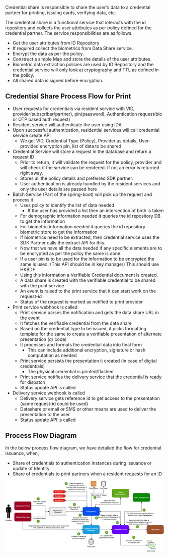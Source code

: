 Credential share is responsible to share the user's data to a credential partner for printing, issuing cards, verifying data, etc.

The credential share is a functional service that interacts with the id repository and collects the user attributes as per policy defined for the credential partner. The service responsibilities are as follows.

* Get the user attributes from ID Repository
* If required collect the biometrics from Data Share service.
* Encrypt the data as per the policy.
* Construct a simple Map and store the details of the user attributes.
* Biometric data extraction policies are used by ID Repository and the credential service will only look at cryptography and TTL as defined in the policy.
* All shared data is signed before encryption.

## Credential Share Process Flow for Print

* User requests for credentials via resident service with VID, provider(subscriber/partner), pin(password), Authentication request(bio or OTP based auth request)
* Resident service will authenticate the user using IDA
* Upon successful authentication, residential services will call credential service create API
	* We get VID, Credential Type (Policy), Provider as details, User-provided encryption pin, list of data to be shared
* Credential Service will store a request in the database and return a request ID
	* Prior to return, it will validate the request for the policy, provider and will check if the service can be rendered. If not an error is returned right away.
	* Stores all the policy details and preferred SDK partner.
	* User authentication is already handled by the resident services and only the user details are passed here
* Batch Service (Part of the spring-boot) will pick up the request and process it
	* Uses policy to identify the list of data needed
		* If the user has provided a list then an intersection of both is taken
	* For demographic information needed it queries the id repository DB to get the information
	* For biometric information needed it queries the id repository biometric store to get the information
	* If biometrics need to be extracted, then credential service uses the SDK Partner calls the extract API for this.
	* Now that we have all the data needed if any specific elements are to be encrypted as per the policy the same is done.
	* If a user pin is to be used for the information to be encrypted the same is used. (This API should be in key manager) This should use HKBDF
	* Using this information a Verifiable Credential document is created.
	* A data share is created with the verifiable credential to be shared with the print service
	* An event is raised to the print service that it can start work on the request-id
	* Status of the request is marked as notified to print provider
* Print service webhook is called
	* Print service parses the notification and gets the data share URL in the event
	* It fetches the verifiable credential from the data share
	* Based on the credential type to be issued, it picks formatting template for the same to create a verifiable presentation of alternate presentation (qr code)
	* It processes and formats the credential data into final form
		* This can include additional encryption, signature or hash computation as needed
	* Print service persists the presentation it created (in case of digital credentials)
		* The physical credential is printed/flashed
	* Print service notifies the delivery service that the credential is ready for dispatch
	* Status update API is called
* Delivery service webhook is called
	* Delivery service gets reference id to get access to the presentation (same request-id could be used)
	* Datashare or email or SMS or other means are used to deliver the presentation to the user
	* Status update API is called
	
## Process Flow Diagram

In the below process flow diagram, we have detailed the flow for credential issuance, when,

* Share of credentials to authentication instances during issuance or update of Identity
* Share of credentials to print partners when a resident requests for an ID

![](_images/id_repo/credential-share.png)

